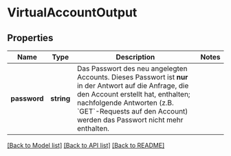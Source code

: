 # VirtualAccountOutput

## Properties
Name | Type | Description | Notes
------------ | ------------- | ------------- | -------------
**password** | **string** | Das Passwort des neu angelegten Accounts. Dieses Passwort ist **nur** in der Antwort auf die Anfrage, die den Account erstellt hat, enthalten; nachfolgende Antworten (z.B. &#x60;GET&#x60;-Requests auf den Account) werden das Passwort nicht mehr enthalten. | 

[[Back to Model list]](../../README.md#documentation-for-models) [[Back to API list]](../../README.md#documentation-for-api-endpoints) [[Back to README]](../../README.md)

